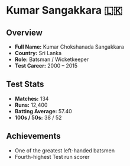 # Kumar Sangakkara 🇱🇰

## Overview  
- **Full Name:** Kumar Chokshanada Sangakkara  
- **Country:** Sri Lanka  
- **Role:** Batsman / Wicketkeeper  
- **Test Career:** 2000 – 2015  

## Test Stats  
- **Matches:** 134  
- **Runs:** 12,400  
- **Batting Average:** 57.40  
- **100s / 50s:** 38 / 52  

## Achievements  
- One of the greatest left-handed batsmen  
- Fourth-highest Test run scorer  
